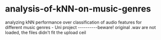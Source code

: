 # analysis-of-kNN-on-music-genres
analyzing kNN performance over classification of audio features for different music genres - Uni project
----------beware! original .wav are not loaded, the files didn't fit the upload ceil
